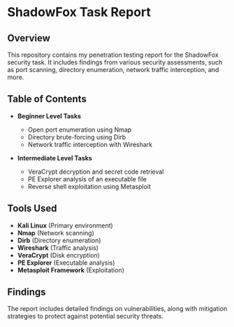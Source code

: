 # ShadowFox Task Report

## Overview
This repository contains my penetration testing report for the ShadowFox security task. It includes findings from various security assessments, such as port scanning, directory enumeration, network traffic interception, and more.

## Table of Contents
- **Beginner Level Tasks**
  - Open port enumeration using Nmap
  - Directory brute-forcing using Dirb
  - Network traffic interception with Wireshark

- **Intermediate Level Tasks**
  - VeraCrypt decryption and secret code retrieval
  - PE Explorer analysis of an executable file
  - Reverse shell exploitation using Metasploit

## Tools Used
- **Kali Linux** (Primary environment)
- **Nmap** (Network scanning)
- **Dirb** (Directory enumeration)
- **Wireshark** (Traffic analysis)
- **VeraCrypt** (Disk encryption)
- **PE Explorer** (Executable analysis)
- **Metasploit Framework** (Exploitation)

## Findings
The report includes detailed findings on vulnerabilities, along with mitigation strategies to protect against potential security threats.
